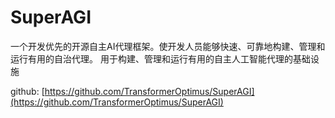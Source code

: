 # SuperAGI

一个开发优先的开源自主AI代理框架。使开发人员能够快速、可靠地构建、管理和运行有用的自治代理。
用于构建、管理和运行有用的自主人工智能代理的基础设施

github: [https://github.com/TransformerOptimus/SuperAGI](https://github.com/TransformerOptimus/SuperAGI)